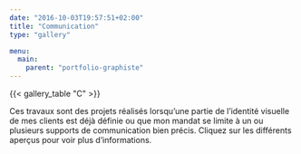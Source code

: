 ```yaml
---
date: "2016-10-03T19:57:51+02:00"
title: "Communication"
type: "gallery"

menu:
  main:
    parent: "portfolio-graphiste"
---
```

{{< gallery_table "C" >}}

Ces travaux sont des projets réalisés lorsqu’une partie de l’identité visuelle de mes clients est déjà définie ou que mon mandat se limite à un ou plusieurs supports de communication bien précis. Cliquez sur les différents aperçus pour voir plus d’informations.
